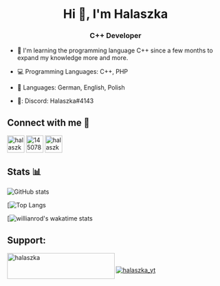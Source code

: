 <h1 align="center">Hi 👋, I'm Halaszka</h1>
<h3 align="center">C++ Developer</h3>


- 📖 I'm learning the programming language C++ since a few months to expand my knowledge more and more.

- 💻 Programming Languages: C++, PHP 

- 💬 Languages: German, English, Polish


- 👾: Discord: Halaszka#4143 

<h2 align="left">Connect with me 📧</h2>
<p align="left">
<a href="https://twitter.com/halaszka_yt" target="blank"><img align="center" src="https://www.svgrepo.com/show/126780/twitter.svg" alt="halaszka_yt" height="40" width="40" /></a>
<a href="https://stackoverflow.com/users/14507840" target="blank"><img align="center" src="https://stackoverflow.design/assets/img/logos/so/logo-stackoverflow.svg" alt="14507840" height="40" width="40" /></a>
<a href="https://www.youtube.com/channel/UCZax42Tg7nMa5wpamaE1ZBg" target="blank"><img align="center" src="https://www.svgrepo.com/show/126753/youtube.svg" alt="halaszka" height="40" width="40" /></a>
</p>

<h2 align="left">Stats 📊</h3>

![GitHub stats](https://github-readme-stats.vercel.app/api?username=halaszka&show_icons=true&theme=tokyonight)  


[![Top Langs](https://github-readme-stats.vercel.app/api/top-langs/?username=halaszka&langs_count=8&theme=tokyonight)

[![willianrod's wakatime stats](https://github-readme-stats.vercel.app/api/wakatime?username=Halaszka&theme=tokyonight)



<h2 align="left">Support:</h2>
<p><a href="https://www.buymeacoffee.com/halaszka"> <img align="left" src="https://cdn.buymeacoffee.com/buttons/v2/default-yellow.png" height="60" width="250" alt="halaszka" /></a></p>

<br>
<p align="left"> <a href="https://twitter.com/halaszka_yt" target="blank"><img src="https://img.shields.io/twitter/follow/halaszka_yt?logo=twitter&style=for-the-badge" alt="halaszka_yt" /></a> </p>


